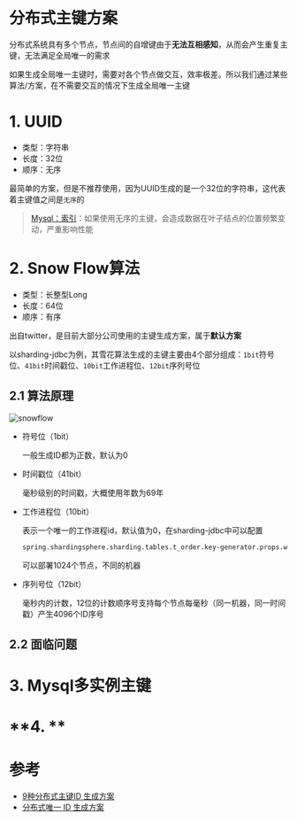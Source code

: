 # 分布式主键方案

分布式系统具有多个节点，节点间的自增键由于**无法互相感知**，从而会产生重复主键，无法满足全局唯一的需求

如果生成全局唯一主键时，需要对各个节点做交互，效率极差。所以我们通过某些算法/方案，在不需要交互的情况下生成全局唯一主键

# **1. UUID**
- 类型：字符串
- 长度：32位
- 顺序：无序

最简单的方案，但是不推荐使用，因为UUID生成的是一个32位的字符串，这代表着主键值之间是`无序`的

> [Mysql：索引](https://asea-cch.life/achrives/索引)：如果使用无序的主键，会造成数据在叶子结点的位置频繁变动，严重影响性能

# **2. Snow Flow算法**

- 类型：长整型Long
- 长度：64位
- 顺序：有序

出自twitter，是目前大部分公司使用的主键生成方案，属于**默认方案**

以sharding-jdbc为例，其雪花算法生成的主键主要由4个部分组成：`1bit`符号位、`41bit`时间戳位、`10bit`工作进程位、`12bit`序列号位

## **2.1 算法原理**

![snowflow](https://asea-cch.life/upload/2021/07/snowflow-d6bd61f1dbce46998e23f0b17ebbb3b9.jpg)

- 符号位（1bit）

    一般生成ID都为正数，默认为0

- 时间戳位（41bit）

    毫秒级别的时间戳，大概使用年数为69年

- 工作进程位（10bit）

    表示一个唯一的工作进程id，默认值为0，在sharding-jdbc中可以配置

    ```xml
    spring.shardingsphere.sharding.tables.t_order.key-generator.props.worker.id = 0000
    ```

    可以部署1024个节点，不同的机器

- 序列号位（12bit）

    毫秒内的计数，12位的计数顺序号支持每个节点每毫秒（同一机器，同一时间戳）产生4096个ID序号

## **2.2 面临问题**

# **3. Mysql多实例主键**

# **4. **

# 参考
- [9种分布式主键ID 生成方案](https://zhuanlan.zhihu.com/p/280853581)
- [分布式唯一 ID 生成方案](https://zhuanlan.zhihu.com/p/140078865)